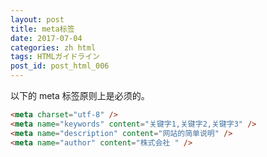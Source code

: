 ```yaml
---
layout: post
title: meta标签
date: 2017-07-04
categories: zh html
tags: HTMLガイドライン
post_id: post_html_006
---
```


以下的 meta 标签原则上是必须的。

```html
<meta charset="utf-8" />
<meta name="keywords" content="关键字1,关键字2,关键字3" />
<meta name="description" content="网站的简单说明" />
<meta name="author" content="株式会社 " />
```
